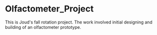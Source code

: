 # Olfactometer_Project
This is Joud's fall rotation project. The work involved initial designing and building of an olfactometer prototype.
